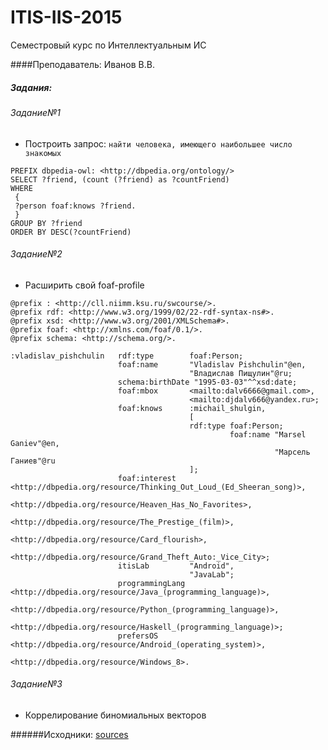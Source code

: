 # ITIS-IIS-2015
Семестровый курс по Интеллектуальным ИС

####Преподаватель: Иванов В.В.

##### Задания:

###### Задание№1
  <ul>
      <li>Построить запрос: <code>найти человека, имеющего наибольшее число знакомых</code></li>
  </ul>

```
PREFIX dbpedia-owl: <http://dbpedia.org/ontology/>
SELECT ?friend, (count (?friend) as ?countFriend)
WHERE
 {
 ?person foaf:knows ?friend.
 }
GROUP BY ?friend
ORDER BY DESC(?countFriend)
```

###### Задание№2
  <ul>
      <li>Расширить свой foaf-profile</li>
  </ul>

```
@prefix : <http://cll.niimm.ksu.ru/swcourse/>.
@prefix rdf: <http://www.w3.org/1999/02/22-rdf-syntax-ns#>.
@prefix xsd: <http://www.w3.org/2001/XMLSchema#>.
@prefix foaf: <http://xmlns.com/foaf/0.1/>.
@prefix schema: <http://schema.org/>.

:vladislav_pishchulin   rdf:type 		foaf:Person;
						foaf:name 		"Vladislav Pishchulin"@en,
										"Владислав Пищулин"@ru;
						schema:birthDate "1995-03-03"^^xsd:date;
						foaf:mbox		<mailto:dalv6666@gmail.com>,
										<mailto:djdalv666@yandex.ru>;
						foaf:knows 		:michail_shulgin,
										[
										rdf:type foaf:Person;
											 	 foaf:name "Marsel Ganiev"@en,
														   "Марсель Ганиев"@ru
										];
						foaf:interest	<http://dbpedia.org/resource/Thinking_Out_Loud_(Ed_Sheeran_song)>,
										<http://dbpedia.org/resource/Heaven_Has_No_Favorites>,
										<http://dbpedia.org/resource/The_Prestige_(film)>,
										<http://dbpedia.org/resource/Card_flourish>,
										<http://dbpedia.org/resource/Grand_Theft_Auto:_Vice_City>;
						itisLab 		"Android",
										"JavaLab";
						programmingLang <http://dbpedia.org/resource/Java_(programming_language)>,
										<http://dbpedia.org/resource/Python_(programming_language)>,
										<http://dbpedia.org/resource/Haskell_(programming_language)>;
						prefersOS		<http://dbpedia.org/resource/Android_(operating_system)>,
										<http://dbpedia.org/resource/Windows_8>.
```
###### Задание№3
  <ul>
      <li>Коррелирование биномиальных векторов</li>
  </ul>

######Исходники: [sources](src/main/java/su/dalv/itis/is/corelation)
